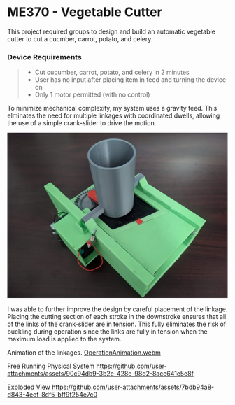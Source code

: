 # ME370 - Vegetable Cutter

This project required groups to design and build an automatic vegetable cutter to cut a cucmber, carrot, potato, and celery. 

### Device Requirements
> - Cut cucumber, carrot, potato, and celery in 2 minutes
> - User has no input after placing item in feed and turning the device on
> - Only 1 motor permitted (with no control)

To minimize mechanical complexity, my system uses a gravity feed. This elminates the need for multiple linkages with coordinated dwells, allowing the use of a simple crank-slider to drive the motion.

![Full Assembly](/Mechanical%20Course%20Projects/Year%203%20-%20Vegetable%20Cutter/FullAssembly.jpg)

I was able to further improve the design by careful placement of the linkage. Placing the cutting section of each stroke in the downstroke ensures that all of the links of the crank-slider are in tension. This fully eliminates the risk of buckling during operation since the links are fully in tension when the maximum load is applied to the system.

Animation of the linkages.
[OperationAnimation.webm](https://github.com/user-attachments/assets/629a1508-c282-4fc6-8b8a-554330ccd039)

Free Running Physical System
https://github.com/user-attachments/assets/90c94db9-3b2e-428e-98d2-8acc641e5e8f


Exploded View
https://github.com/user-attachments/assets/7bdb94a8-d843-4eef-8df5-bff9f254e7c0